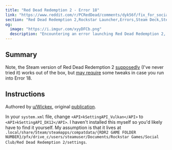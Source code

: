```yaml
---
title: "Red Dead Redemption 2 - Error 18"
link: "https://www.reddit.com/r/PCRedDead/comments/dyk56f/fix_for_social_club_failed_to_initialize_graphics/"
section: "Red Dead Redemption 2,Rockstar Launcher,Errors,Steam Deck,Steam,Guides"
og:
  image: "https://i.imgur.com/xyyDFCb.png"
  description: "Encountering an error launching Red Dead Redemption 2, Social Club failed to initialize graphics device. Error code: 18"
---
```


## Summary

Note, the Steam version of Red Dead Redemption 2 [supposedly](https://www.resetera.com/threads/steam-deck-ot-your-games-are-going-places.556834/post-86474402) (I've never tried it) works out of the box, but [may require](https://www.resetera.com/threads/steam-deck-ot-your-games-are-going-places.556834/post-86496458) some tweaks in case you run into Error 18.

## Instructions

Authored by [u/Wickex](https://www.reddit.com/user/Wickex/), original [publication](https://www.reddit.com/r/PCRedDead/comments/dyk56f/fix_for_social_club_failed_to_initialize_graphics/).

In your `system.xml` file, change `<API>kSettingAPI_Vulkan</API>` to `<API>kSettingAPI_DX12</API>`. I haven't installed this myself so you'd likely have to find it yourself. My assumption is that it lives at `.local/share/Steam/steamapps/compatdata/{RDR2 GAME FOLDER NUMBER}/pfx/drive_c/users/steamuser/Documents/Rockstar Games/Social Club/Red Dead Redemption 2/settings`.